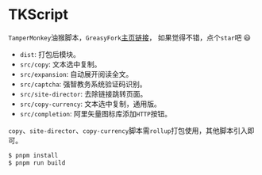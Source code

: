 # TKScript



`TamperMonkey`油猴脚本，`GreasyFork`[主页链接](https://greasyfork.org/zh-CN/users/584991-windrunnermax)， 如果觉得不错，点个`star`吧 😃  

* `dist`: 打包后模块。
* `src/copy`: 文本选中复制。
* `src/expansion`: 自动展开阅读全文。
* `src/captcha`: 强智教务系统验证码识别。
* `src/site-director`: 去除链接跳转页面。
* `src/copy-currency`: 文本选中复制，通用版。
* `src/completion`: 阿里矢量图标库添加`HTTP`按钮。

`copy`、`site-director`、`copy-currency`脚本需`rollup`打包使用，其他脚本引入即可。

```bash
$ pnpm install
$ pnpm run build
```

